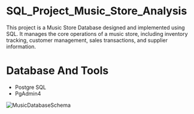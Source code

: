 # SQL_Project_Music_Store_Analysis
This project is a Music Store Database designed and implemented using SQL. It manages the core operations of a music store, including inventory tracking, customer management, sales transactions, and supplier information.

# Database And Tools
* Postgre SQL
* PgAdmin4

![MusicDatabaseSchema](https://github.com/user-attachments/assets/5b21a5fa-fa1a-491c-adc6-7f83248b9a57)


